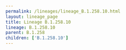 ```yaml
---
permalink: /lineages/lineage_B.1.258.10.html
layout: lineage_page
title: Lineage B.1.258.10
lineage: B.1.258.10
parent: B.1.258
children: ['B.1.258.10']
---
```

